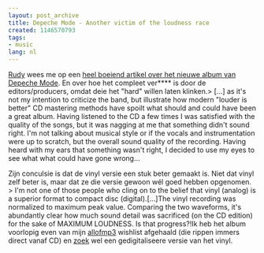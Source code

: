 ```yaml
---
layout: post_archive
title: Depeche Mode - Another victim of the loudness race
created: 1146570793
tags:
- music
lang: nl
---
```

[Rudy](http://www.ru-d.net/) wees me op een [heel boeiend artikel over het nieuwe album van Depeche Mode](http://brianstagg.co.uk/p_t_a_clipressed/). En over hoe het compleet ver**** is door de editors/producers, omdat deie het "hard" willen laten klinken.> [...] as it's not my intention to criticize the band, but illustrate how modern "louder is better" CD mastering methods have spoilt what should and could have been a great album. Having listened to the CD a few times I was satisfied with the quality of the songs, but it was nagging at me that something didn't sound right. I'm not talking about musical style or if the vocals and instrumentation were up to scratch, but the overall sound quality of the recording. Having heard with my ears that something wasn't right, I decided to use my eyes to see what what could have gone wrong...

Zijn conculsie is dat de vinyl versie een stuk beter gemaakt is. Niet dat vinyl zelf beter is, maar dat ze die versie gewoon wél goed hebben opgenomen. > I'm not one of those people who cling on to the belief that vinyl (analog) is a superior format to compact disc (digital).[...]The vinyl recording was normalized to maximum peak value. Comparing the two waveforms, it's abundantly clear how much sound detail was sacrificed (on the CD edition) for the sake of MAXIMUM LOUDNESS. Is that progress?!Ik heb het album voorlopig even van mijn [allofmp3](http://www.allofmp3.com/) wishlist afgehaald (die rippen immers direct vanaf CD) en [zoek](http://nicotine.thegraveyard.org/) wel een gedigitaliseere versie van het vinyl. 
